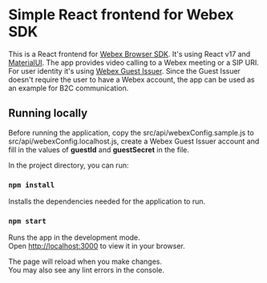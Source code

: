 # Simple React frontend for Webex SDK

This is a React frontend for [Webex Browser SDK](https://developer.webex.com/docs/sdks/browser). It's using React v17 and [MaterialUI](https://mui.com). The app provides video calling to a Webex meeting or a SIP URI. For user identity it's using [Webex Guest Issuer](https://developer.webex.com/docs/guest-issuer). Since the Guest Issuer doesn't require the user to have a Webex account, the app can be used as an example for B2C communication.

## Running locally

Before running the application, copy the src/api/webexConfig.sample.js to src/api/webexConfig.localhost.js, create a Webex Guest Issuer account and fill in the values of **guestId** and **guestSecret** in the file.

In the project directory, you can run:

### `npm install`

Installs the dependencies needed for the application to run.

### `npm start`

Runs the app in the development mode.\
Open [http://localhost:3000](http://localhost:3000) to view it in your browser.

The page will reload when you make changes.\
You may also see any lint errors in the console.
